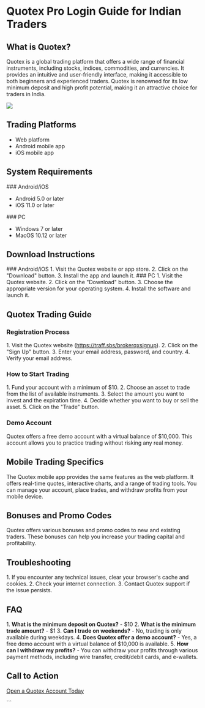 # Quotex Pro Login Guide for Indian Traders

## What is Quotex?

Quotex is a global trading platform that offers a wide range of
financial instruments, including stocks, indices, commodities, and
currencies. It provides an intuitive and user-friendly interface, making
it accessible to both beginners and experienced traders. Quotex is
renowned for its low minimum deposit and high profit potential, making
it an attractive choice for traders in India.

[![](https://static.quotex.io/files/12_en/300_250.jpg)](https://traff.sbs/brokerqxlid)

## Trading Platforms

-   Web platform
-   Android mobile app
-   iOS mobile app

## System Requirements

\### Android/iOS

-   Android 5.0 or later
-   iOS 11.0 or later

\### PC

-   Windows 7 or later
-   MacOS 10.12 or later

## Download Instructions

\### Android/iOS 1. Visit the Quotex website or app store. 2. Click on
the "Download" button. 3. Install the app and launch it. \###
PC 1. Visit the Quotex website. 2. Click on the "Download" button.
3. Choose the appropriate version for your operating system. 4. Install
the software and launch it.

## Quotex Trading Guide

### Registration Process

1\. Visit the Quotex website (https://traff.sbs/brokerqxsignup). 2.
Click on the "Sign Up" button. 3. Enter your email address,
password, and country. 4. Verify your email address.

### How to Start Trading

1\. Fund your account with a minimum of \$10. 2. Choose an asset to
trade from the list of available instruments. 3. Select the amount you
want to invest and the expiration time. 4. Decide whether you want to
buy or sell the asset. 5. Click on the "Trade" button.

### Demo Account

Quotex offers a free demo account with a virtual balance of \$10,000.
This account allows you to practice trading without risking any real
money.

## Mobile Trading Specifics

The Quotex mobile app provides the same features as the web platform. It
offers real-time quotes, interactive charts, and a range of trading
tools. You can manage your account, place trades, and withdraw profits
from your mobile device.

## Bonuses and Promo Codes

Quotex offers various bonuses and promo codes to new and existing
traders. These bonuses can help you increase your trading capital and
profitability.

## Troubleshooting

1\. If you encounter any technical issues, clear your browser\'s cache
and cookies. 2. Check your internet connection. 3. Contact Quotex
support if the issue persists.

## FAQ

1\. **What is the minimum deposit on Quotex?** - \$10 2. **What is the
minimum trade amount?** - \$1 3. **Can I trade on weekends?** - No,
trading is only available during weekdays. 4. **Does Quotex offer a demo
account?** - Yes, a free demo account with a virtual balance of \$10,000
is available. 5. **How can I withdraw my profits?** - You can withdraw
your profits through various payment methods, including wire transfer,
credit/debit cards, and e-wallets.

## Call to Action

[Open a Quotex Account Today](\%22https://traff.sbs/brokerqxsignup\%22)

\`\`\`

